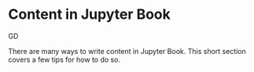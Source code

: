 Content in Jupyter Book 
=======================

GD

There are many ways to write content in Jupyter Book. This short section
covers a few tips for how to do so.
